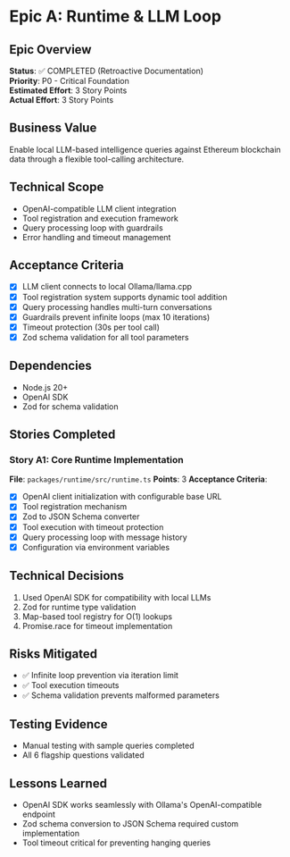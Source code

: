 # Epic A: Runtime & LLM Loop

## Epic Overview
**Status**: ✅ COMPLETED (Retroactive Documentation)  
**Priority**: P0 - Critical Foundation  
**Estimated Effort**: 3 Story Points  
**Actual Effort**: 3 Story Points  

## Business Value
Enable local LLM-based intelligence queries against Ethereum blockchain data through a flexible tool-calling architecture.

## Technical Scope
- OpenAI-compatible LLM client integration
- Tool registration and execution framework
- Query processing loop with guardrails
- Error handling and timeout management

## Acceptance Criteria
- [x] LLM client connects to local Ollama/llama.cpp
- [x] Tool registration system supports dynamic tool addition
- [x] Query processing handles multi-turn conversations
- [x] Guardrails prevent infinite loops (max 10 iterations)
- [x] Timeout protection (30s per tool call)
- [x] Zod schema validation for all tool parameters

## Dependencies
- Node.js 20+
- OpenAI SDK
- Zod for schema validation

## Stories Completed

### Story A1: Core Runtime Implementation
**File**: `packages/runtime/src/runtime.ts`
**Points**: 3
**Acceptance Criteria**:
- [x] OpenAI client initialization with configurable base URL
- [x] Tool registration mechanism
- [x] Zod to JSON Schema converter
- [x] Tool execution with timeout protection
- [x] Query processing loop with message history
- [x] Configuration via environment variables

## Technical Decisions
1. Used OpenAI SDK for compatibility with local LLMs
2. Zod for runtime type validation
3. Map-based tool registry for O(1) lookups
4. Promise.race for timeout implementation

## Risks Mitigated
- ✅ Infinite loop prevention via iteration limit
- ✅ Tool execution timeouts
- ✅ Schema validation prevents malformed parameters

## Testing Evidence
- Manual testing with sample queries completed
- All 6 flagship questions validated

## Lessons Learned
- OpenAI SDK works seamlessly with Ollama's OpenAI-compatible endpoint
- Zod schema conversion to JSON Schema required custom implementation
- Tool timeout critical for preventing hanging queries